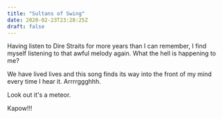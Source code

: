 ```yaml
---
title: "Sultans of Swing"
date: 2020-02-23T23:28:25Z
draft: false
---
```


Having listen to Dire Straits for more years than I can remember, I find myself listening to that awful melody again. What the hell is happening to me?

We have lived lives and this song finds its way into the front of my mind every time I hear it. Arrrrggghhh.

Look out it's a meteor.

Kapow!!!


